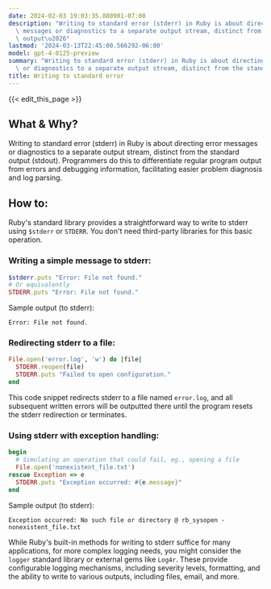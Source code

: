 ```yaml
---
date: 2024-02-03 19:03:35.880901-07:00
description: "Writing to standard error (stderr) in Ruby is about directing error\
  \ messages or diagnostics to a separate output stream, distinct from the standard\
  \ output\u2026"
lastmod: '2024-03-13T22:45:00.566292-06:00'
model: gpt-4-0125-preview
summary: "Writing to standard error (stderr) in Ruby is about directing error messages\
  \ or diagnostics to a separate output stream, distinct from the standard output\u2026"
title: Writing to standard error
---
```


{{< edit_this_page >}}

## What & Why?
Writing to standard error (stderr) in Ruby is about directing error messages or diagnostics to a separate output stream, distinct from the standard output (stdout). Programmers do this to differentiate regular program output from errors and debugging information, facilitating easier problem diagnosis and log parsing.

## How to:
Ruby's standard library provides a straightforward way to write to stderr using `$stderr` or `STDERR`. You don't need third-party libraries for this basic operation.

### Writing a simple message to stderr:
```ruby
$stderr.puts "Error: File not found."
# Or equivalently
STDERR.puts "Error: File not found."
```
Sample output (to stderr):
```
Error: File not found.
```

### Redirecting stderr to a file:
```ruby
File.open('error.log', 'w') do |file|
  STDERR.reopen(file)
  STDERR.puts "Failed to open configuration."
end
```
This code snippet redirects stderr to a file named `error.log`, and all subsequent written errors will be outputted there until the program resets the stderr redirection or terminates.

### Using stderr with exception handling:
```ruby
begin
  # Simulating an operation that could fail, eg., opening a file
  File.open('nonexistent_file.txt')
rescue Exception => e
  STDERR.puts "Exception occurred: #{e.message}"
end
```
Sample output (to stderr):
```
Exception occurred: No such file or directory @ rb_sysopen - nonexistent_file.txt
```

While Ruby's built-in methods for writing to stderr suffice for many applications, for more complex logging needs, you might consider the `logger` standard library or external gems like `Log4r`. These provide configurable logging mechanisms, including severity levels, formatting, and the ability to write to various outputs, including files, email, and more.
